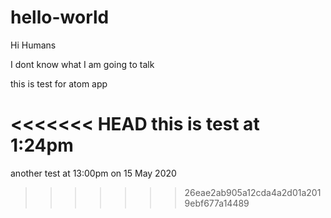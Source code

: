 # hello-world

Hi Humans

I dont know what I am going to talk

this is test for atom app

<<<<<<< HEAD
this is test at 1:24pm
=======
another test at 13:00pm on 15 May 2020
>>>>>>> 26eae2ab905a12cda4a2d01a2019ebf677a14489
